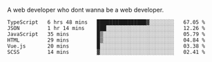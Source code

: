 A web developer who dont wanna be a web developer.

<!--START_SECTION:waka-->

```text
TypeScript   6 hrs 48 mins   ████████████████▓░░░░░░░░   67.05 %
JSON         1 hr 14 mins    ███░░░░░░░░░░░░░░░░░░░░░░   12.26 %
JavaScript   35 mins         █▒░░░░░░░░░░░░░░░░░░░░░░░   05.79 %
HTML         29 mins         █▒░░░░░░░░░░░░░░░░░░░░░░░   04.84 %
Vue.js       20 mins         █░░░░░░░░░░░░░░░░░░░░░░░░   03.38 %
SCSS         14 mins         ▓░░░░░░░░░░░░░░░░░░░░░░░░   02.41 %
```

<!--END_SECTION:waka-->
